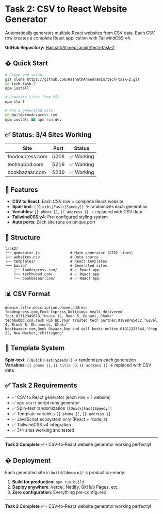 # Task 2: CSV to React Website Generator

Automatically generates multiple React websites from CSV data. Each CSV row creates a complete React application with TailwindCSS v4.

**GitHub Repository:** [HasnathAhmedTamim/tech-task-2](https://github.com/HasnathAhmedTamim/tech-task-2)

## � Quick Start

```bash
# Clone and setup
git clone https://github.com/HasnathAhmedTamim/tech-task-2.git
cd tech-task-2
npm install

# Generate sites from CSV
npm start

# Run a generated site
cd build/foodexpress.com
npm install && npm run dev
```

## ✅ Status: 3/4 Sites Working

| Site | Port | Status |
|------|------|--------|
| foodexpress.com | 5208 | ✅ Working |
| techhubbd.com | 5219 | ✅ Working |
| bookbazaar.com | 5230 | ✅ Working |

## 🎯 Features

- **CSV to React**: Each CSV row = complete React website
- **Spin-text**: `[[Quick\|Fast\|Speedy]]` → randomizes each generation
- **Variables**: `{{ phone }}`, `{{ address }}` → replaced with CSV data
- **TailwindCSS v4**: Pre-configured styling system
- **Auto ports**: Each site runs on unique port

## 📁 Structure

```
task2/
├── generator.js              # Main generator (8702 lines)
├── websites.csv              # Data source
├── templates/                # React templates
└── build/                    # Generated sites
    ├── foodexpress.com/      # ✅ React app
    ├── techhubbd.com/        # ✅ React app
    └── bookbazaar.com/       # ✅ React app
```

## 📊 CSV Format

```csv
domain,title,description,phone,address
foodexpress.com,Food Express,Delicious meals delivered fast,01712345678,"House 12, Road 5, Banani, Dhaka"
techhubbd.com,Tech Hub BD,Your trusted tech partner,01898765432,"Level 4, Block B, Dhanmondi, Dhaka"
bookbazaar.com,Book Bazaar,Buy and sell books online,01911223344,"Shop 22, New Market, Chittagong"
```

## 🎨 Template System

**Spin-text**: `[[Quick|Fast|Speedy]]` → randomizes each generation  
**Variables**: `{{ phone }}`, `{{ title }}`, `{{ address }}` → replaced with CSV data




## ✅ Task 2 Requirements

- ✅ CSV to React generator (each row = 1 website)
- ✅ `npm start` script runs generator
- ✅ Spin-text randomization `[[Quick|Fast|Speedy]]`
- ✅ Template variables `{{ phone }}`, `{{ address }}`
- ✅ JavaScript ecosystem only (React + Node.js)
- ✅ TailwindCSS v4 integration
- ✅ 3/4 sites working and tested

---

**Task 2 Complete ✅** - CSV-to-React website generator working perfectly!

## � Deployment

Each generated site in `build/[domain]/` is production-ready:
1. **Build for production**: `npm run build`  
2. **Deploy anywhere**: Vercel, Netlify, GitHub Pages, etc.
3. **Zero configuration**: Everything pre-configured

---

**Task 2 Complete ✅** - CSV-to-React website generator working perfectly!
